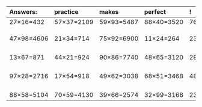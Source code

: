 | Answers: | practice | makes | perfect | ! |
| :--- | :--- | :--- | :--- | :--- |
| 27×16=432 | 57×37=2109 | 59×93=5487 | 88×40=3520 | 76×13=988 | 
|   |   |   |   |   | 
|   |   |   |   |   | 
|   |   |   |   |   | 
| 47×98=4606 | 21×34=714 | 75×92=6900 | 11×24=264 | 23×42=966 | 
|   |   |   |   |   | 
|   |   |   |   |   | 
|   |   |   |   |   | 
|   |   |   |   |   | 
| 13×67=871 | 44×21=924 | 90×86=7740 | 48×65=3120 | 29×54=1566 | 
|   |   |   |   |   | 
|   |   |   |   |   | 
|   |   |   |   |   | 
|   |   |   |   |   | 
| 97×28=2716 | 17×54=918 | 49×62=3038 | 68×51=3468 | 48×37=1776 | 
|   |   |   |   |   | 
|   |   |   |   |   | 
|   |   |   |   |   | 
|   |   |   |   |   | 
| 88×58=5104 | 70×59=4130 | 39×66=2574 | 32×99=3168 | 23×52=1196 | 
